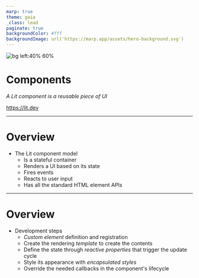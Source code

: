 ```yaml
---
marp: true
theme: gaia
_class: lead
paginate: true
backgroundColor: #fff
backgroundImage: url('https://marp.app/assets/hero-background.svg')
---
```

<style>
    section ul {
    font-size: 90%;
    }
</style>

![bg left:40% 60%](https://lit.dev/images/logo.svg)

# **Components**

_A Lit component is a reusable piece of UI_


https://lit.dev

---

# Overview

- The Lit component model
    - Is a stateful container
    - Renders a UI based on its state
    - Fires events
    - Reacts to user input
    - Has all the standard HTML element APIs

---

# Overview

- Development steps
    - *Custom element* definition and registration
    - Create the rendering *template* to create the contents
    - Define the state through *reactive properties* that trigger the update cycle
    - Style its appearance with *encapsulated styles*
    - Override the needed callbacks in the component's lifecycle

